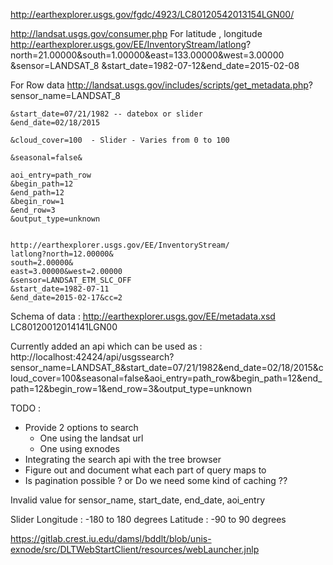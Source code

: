  http://earthexplorer.usgs.gov/fgdc/4923/LC80120542013154LGN00/

http://landsat.usgs.gov/consumer.php
For latitude , longitude
    http://earthexplorer.usgs.gov/EE/InventoryStream/latlong?
    north=21.00000&south=1.00000&east=133.00000&west=3.00000
    &sensor=LANDSAT_8
    &start_date=1982-07-12&end_date=2015-02-08


For Row data
    http://landsat.usgs.gov/includes/scripts/get_metadata.php?
    sensor_name=LANDSAT_8
    
    &start_date=07/21/1982 -- datebox or slider
    &end_date=02/18/2015
    
    &cloud_cover=100  - Slider - Varies from 0 to 100
    
    &seasonal=false&
    
    aoi_entry=path_row
    &begin_path=12
    &end_path=12
    &begin_row=1
    &end_row=3
    &output_type=unknown


    http://earthexplorer.usgs.gov/EE/InventoryStream/
    latlong?north=12.00000&
    south=2.00000&
    east=3.00000&west=2.00000
    &sensor=LANDSAT_ETM_SLC_OFF
    &start_date=1982-07-11
    &end_date=2015-02-17&cc=2

Schema of data : http://earthexplorer.usgs.gov/EE/metadata.xsd
<sceneID>LC80120012014141LGN00</sceneID>

Currently added an api which can be used as :
http://localhost:42424/api/usgssearch?sensor_name=LANDSAT_8&start_date=07/21/1982&end_date=02/18/2015&cloud_cover=100&seasonal=false&aoi_entry=path_row&begin_path=12&end_path=12&begin_row=1&end_row=3&output_type=unknown



TODO :

* Provide 2 options to search
  - One using the landsat url
  - One using exnodes
* Integrating the search api with the tree browser
* Figure out and document what each part of query maps to
* Is pagination possible ? or Do we need some kind of caching ??


Invalid value for
sensor_name,
start_date,
end_date, aoi_entry

Slider 
Longitude : -180 to 180 degrees
Latitude  : -90 to 90 degrees


https://gitlab.crest.iu.edu/damsl/bddlt/blob/unis-exnode/src/DLTWebStartClient/resources/webLauncher.jnlp

